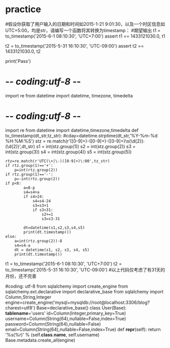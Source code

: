 # practice
#假设你获取了用户输入的日期和时间如2015-1-21 9:01:30，以及一个时区信息如UTC+5:00，均是str，请编写一个函数将其转换为timestamp：
#期望输出
t1 = to_timestamp('2015-6-1 08:10:30', 'UTC+7:00')
assert t1 == 1433121030.0, t1

t2 = to_timestamp('2015-5-31 16:10:30', 'UTC-09:00')
assert t2 == 1433121030.0, t2

print('Pass')


# -*- coding:utf-8 -*-

import re
from datetime import datetime, timezone, timedelta

# -*- coding:utf-8 -*-
import re
from datetime import datetime,timezone,timedelta
def to_timestamp(dt_str,tz_str):
    #cday=datetime.strptime(dt_str,'%Y-%m-%d %H:%M:%S')
    stz = re.match(r'([0-9]+)\-([0-9]+)\-([0-9]+)\s(\d{2})\:(\d{2})',dt_str)
    s1 = int(stz.group(1))
    s2 = int(stz.group(2))
    s3 = int(stz.group(3))
    s4 = int(stz.group(4))
    s5 = int(stz.group(5))


    rtz=re.match(r'UTC(\+|\-)([0-9]+)\:00',tz_str)
    if rtz.group(1)=='+':
        p=int(rtz.group(2))
    if rtz.group(1)=='-':
        p=-int(rtz.group(2))
    if p<8:
            a=8-p
            s4=s4+a
            if s4>24:
                s4=s4-24
                s3=s3+1
                if s3>31:
                    s2+=1
                    s3=s3-31

            dt=datetime(s1,s2,s3,s4,s5)
            print(dt.timestamp())
    else:
        a=int(rtz.group(2))-8
        s4=s4-a
        dt = datetime(s1, s2, s3, s4, s5)
        print(dt.timestamp())
t1 = to_timestamp('2015-6-1 08:10:30', 'UTC+7:00')
t2 = to_timestamp('2015-5-31 16:10:30', 'UTC-09:00')
#以上代码仅考虑了有31天的月份，还不完善

#coding: utf-8
from sqlalchemy import create_engine
from sqlalchemy.ext.declarative import declarative_base
from sqlalchemy import Column,String,Integer
engine=create_engine('mysql+mysqldb://root@localhost:3306/blog?charest=utf8')
Base=declarative_base()
class User(Base):
  __tablename__='users'
  id=Column(Integer,primary_key=True)
  username=Column(String(64),nullable=False,index=True)
  password=Column(String(64),nullable=False)
  email=Column(String(64),nullable=False,index=True)
  def __repr__(self):
        return '%s(%r)' % (self.__class__.__name__, self.username)
Base.metadata.create_all(engine)
